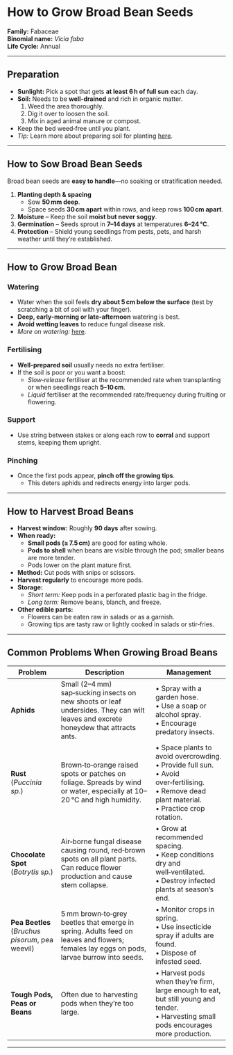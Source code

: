 # How to Grow Broad Bean Seeds

**Family:** Fabaceae  
**Binomial name:** _Vicia faba_  
**Life Cycle:** Annual  

---

## Preparation

- **Sunlight:** Pick a spot that gets **at least 6 h of full sun** each day.  
- **Soil:** Needs to be **well‑drained** and rich in organic matter.  
  1. Weed the area thoroughly.  
  2. Dig it over to loosen the soil.  
  3. Mix in aged animal manure or compost.  
- Keep the bed weed‑free until you plant.  
- *Tip:* Learn more about preparing soil for planting [here](#).

---

## How to Sow Broad Bean Seeds

Broad bean seeds are **easy to handle**—no soaking or stratification needed.

1. **Planting depth & spacing**  
   - Sow **50 mm deep**.  
   - Space seeds **30 cm apart** within rows, and keep rows **100 cm apart**.  
2. **Moisture** – Keep the soil **moist but never soggy**.  
3. **Germination** – Seeds sprout in **7–14 days** at temperatures **6–24 °C**.  
4. **Protection** – Shield young seedlings from pests, pets, and harsh weather until they’re established.

---

## How to Grow Broad Bean

### Watering

- Water when the soil feels **dry about 5 cm below the surface** (test by scratching a bit of soil with your finger).  
- **Deep, early‑morning or late‑afternoon** watering is best.  
- **Avoid wetting leaves** to reduce fungal disease risk.  
- *More on watering:* [here](#).

### Fertilising

- **Well‑prepared soil** usually needs no extra fertiliser.  
- If the soil is poor or you want a boost:  
  - *Slow‑release* fertiliser at the recommended rate when transplanting or when seedlings reach **5–10 cm**.  
  - *Liquid* fertiliser at the recommended rate/frequency during fruiting or flowering.

### Support

- Use string between stakes or along each row to **corral** and support stems, keeping them upright.

### Pinching

- Once the first pods appear, **pinch off the growing tips**.  
  - This deters aphids and redirects energy into larger pods.

---

## How to Harvest Broad Beans

- **Harvest window:** Roughly **90 days** after sowing.  
- **When ready:**  
  - **Small pods (≥ 7.5 cm)** are good for eating whole.  
  - **Pods to shell** when beans are visible through the pod; smaller beans are more tender.  
  - Pods lower on the plant mature first.  
- **Method:** Cut pods with snips or scissors.  
- **Harvest regularly** to encourage more pods.  
- **Storage:**  
  - *Short term:* Keep pods in a perforated plastic bag in the fridge.  
  - *Long term:* Remove beans, blanch, and freeze.  
- **Other edible parts:**  
  - Flowers can be eaten raw in salads or as a garnish.  
  - Growing tips are tasty raw or lightly cooked in salads or stir‑fries.

---

## Common Problems When Growing Broad Beans

| Problem | Description | Management |
|---------|-------------|------------|
| **Aphids** | Small (2–4 mm) sap‑sucking insects on new shoots or leaf undersides. They can wilt leaves and excrete honeydew that attracts ants. | • Spray with a garden hose.<br>• Use a soap or alcohol spray.<br>• Encourage predatory insects. |
| **Rust** (_Puccinia sp._) | Brown‑to‑orange raised spots or patches on foliage. Spreads by wind or water, especially at 10–20 °C and high humidity. | • Space plants to avoid overcrowding.<br>• Provide full sun.<br>• Avoid over‑fertilising.<br>• Remove dead plant material.<br>• Practice crop rotation. |
| **Chocolate Spot** (_Botrytis sp._) | Air‑borne fungal disease causing round, red‑brown spots on all plant parts. Can reduce flower production and cause stem collapse. | • Grow at recommended spacing.<br>• Keep conditions dry and well‑ventilated.<br>• Destroy infected plants at season’s end. |
| **Pea Beetles** (_Bruchus pisorum_, pea weevil) | 5 mm brown‑to‑grey beetles that emerge in spring. Adults feed on leaves and flowers; females lay eggs on pods, larvae burrow into seeds. | • Monitor crops in spring.<br>• Use insecticide spray if adults are found.<br>• Dispose of infested seed. |
| **Tough Pods, Peas or Beans** | Often due to harvesting pods when they’re too large. | • Harvest pods when they’re firm, large enough to eat, but still young and tender.<br>• Harvesting small pods encourages more production. |

---